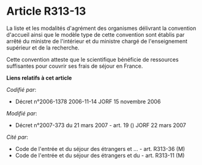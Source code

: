 # Article R313-13

La liste et les modalités d'agrément des organismes délivrant la convention d'accueil ainsi que le modèle type de cette
convention sont établis par arrêté du ministre de l'intérieur et du ministre chargé de l'enseignement supérieur et de la
recherche.

Cette convention atteste que le scientifique bénéficie de ressources suffisantes pour couvrir ses frais de séjour en France.

**Liens relatifs à cet article**

_Codifié par_:

  - Décret n°2006-1378 2006-11-14 JORF 15 novembre 2006

_Modifié par_:

  - Décret n°2007-373 du 21 mars 2007 - art. 19 () JORF 22 mars 2007

_Cité par_:

  - Code de l'entrée et du séjour des étrangers et ... - art. R313-36 (M)
  - Code de l'entrée et du séjour des étrangers et du  - art. R313-11 (M)
